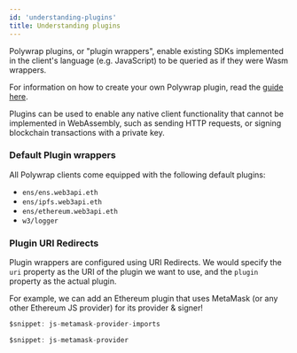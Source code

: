 ```yaml
---
id: 'understanding-plugins'
title: Understanding plugins
---
```


Polywrap plugins, or "plugin wrappers", enable existing SDKs implemented in the client's language (e.g. JavaScript) to be queried as if they were Wasm wrappers.

For information on how to create your own Polywrap plugin, read the [guide here](/quick-start/create-plugin-wrappers/create-js-plugin).

Plugins can be used to enable any native client functionality that cannot be implemented in WebAssembly, such as sending HTTP requests, or signing blockchain transactions with a private key.

### **Default Plugin wrappers**

All Polywrap clients come equipped with the following default plugins:

- `ens/ens.web3api.eth`
- `ens/ipfs.web3api.eth`
- `ens/ethereum.web3api.eth`
- `w3/logger`

### **Plugin URI Redirects**

Plugin wrappers are configured using URI Redirects. We would specify the `uri` property as the URI of the plugin we want to use, and the `plugin` property as the actual plugin.

For example, we can add an Ethereum plugin that uses MetaMask (or any other Ethereum JS provider) for its provider & signer!

```typescript
$snippet: js-metamask-provider-imports

$snippet: js-metamask-provider
```
